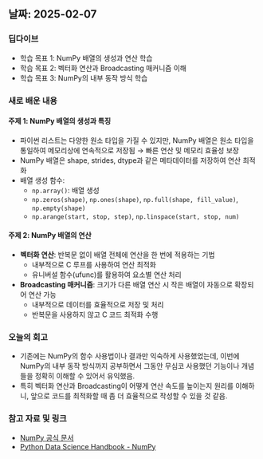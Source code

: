 ## 날짜: 2025-02-07

### 딥다이브
- 학습 목표 1: NumPy 배열의 생성과 연산 학습
- 학습 목표 2: 벡터화 연산과 Broadcasting 매커니즘 이해
- 학습 목표 3: NumPy의 내부 동작 방식 학습

### 새로 배운 내용
#### 주제 1: NumPy 배열의 생성과 특징
- 파이썬 리스트는 다양한 원소 타입을 가질 수 있지만, NumPy 배열은 원소 타입을 통일하여 메모리상에 연속적으로 저장됨 → 빠른 연산 및 메모리 효율성 보장
- NumPy 배열은 shape, strides, dtype과 같은 메타데이터를 저장하여 연산 최적화
- 배열 생성 함수:
  - `np.array()`: 배열 생성
  - `np.zeros(shape)`, `np.ones(shape)`, `np.full(shape, fill_value)`, `np.empty(shape)`
  - `np.arange(start, stop, step)`, `np.linspace(start, stop, num)`

#### 주제 2: NumPy 배열의 연산
- **벡터화 연산**: 반복문 없이 배열 전체에 연산을 한 번에 적용하는 기법
  - 내부적으로 C 루프를 사용하여 연산 최적화
  - 유니버설 함수(ufunc)를 활용하여 요소별 연산 처리
- **Broadcasting 매커니즘**: 크기가 다른 배열 연산 시 작은 배열이 자동으로 확장되어 연산 가능
  - 내부적으로 데이터를 효율적으로 저장 및 처리
  - 반복문을 사용하지 않고 C 코드 최적화 수행

### 오늘의 회고
- 기존에는 NumPy의 함수 사용법이나 결과만 익숙하게 사용했었는데, 이번에 NumPy의 내부 동작 방식까지 공부하면서 그동안 무심코 사용했던 기능이나 개념들을 정확히 이해할 수 있어서 유익했음.
- 특히 벡터화 연산과 Broadcasting이 어떻게 연산 속도를 높이는지 원리를 이해하니, 앞으로 코드를 최적화할 때 좀 더 효율적으로 작성할 수 있을 것 같음.

### 참고 자료 및 링크
- [NumPy 공식 문서](https://numpy.org/doc/stable/)
- [Python Data Science Handbook - NumPy](https://jakevdp.github.io/PythonDataScienceHandbook/)

